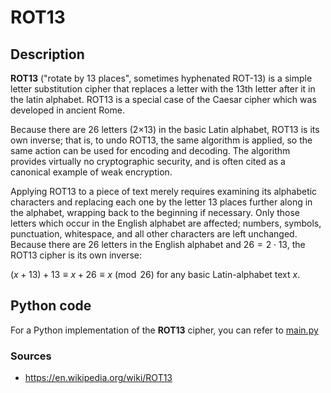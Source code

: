 # ROT13
## Description


**ROT13** ("rotate by 13 places", sometimes hyphenated ROT-13) is a simple letter substitution cipher that replaces a letter with the 13th letter after it in the latin alphabet. ROT13 is a special case of the Caesar cipher which was developed in ancient Rome.

Because there are 26 letters (2×13) in the basic Latin alphabet, ROT13 is its own inverse; that is, to undo ROT13, the same algorithm is applied, so the same action can be used for encoding and decoding. The algorithm provides virtually no cryptographic security, and is often cited as a canonical example of weak encryption.

Applying ROT13 to a piece of text merely requires examining its alphabetic characters and replacing each one by the letter 13 places further along in the alphabet, wrapping back to the beginning if necessary. Only those letters which occur in the English alphabet are affected; numbers, symbols, punctuation, whitespace, and all other characters are left unchanged. Because there are $26$ letters in the English alphabet and $26 = 2 \cdot 13$, the ROT13 cipher is its own inverse:

$(x + 13) + 13 \equiv x + 26 \equiv x \pmod{26}$ for any basic Latin-alphabet text $x$.


## Python code

For a Python implementation of the **ROT13** cipher, you can refer to [main.py](https://github.com/miarecki/Cryptography/blob/main/Ciphers/ROT13/main.py)

### Sources

+ https://en.wikipedia.org/wiki/ROT13

